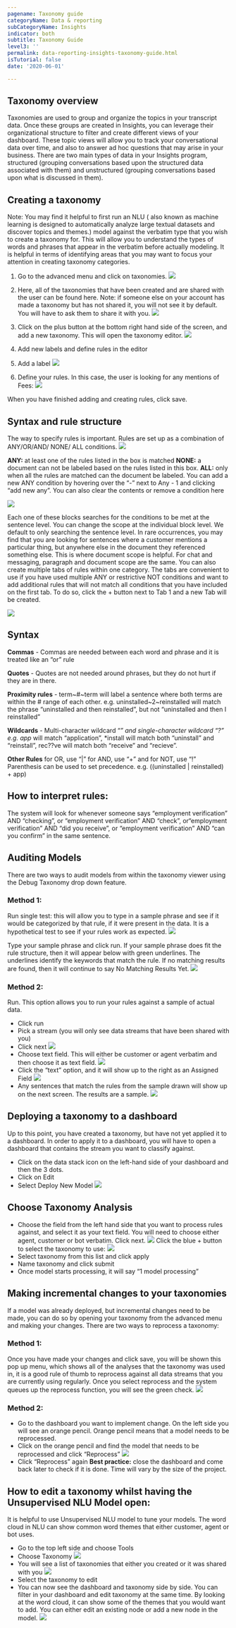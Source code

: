 ```yaml
---
pagename: Taxonomy guide
categoryName: Data & reporting
subCategoryName: Insights
indicator: both
subtitle: Taxonomy Guide
level3: ''
permalink: data-reporting-insights-taxonomy-guide.html
isTutorial: false
date: '2020-06-01'

---
```


## Taxonomy overview
Taxonomies are used to group and organize the topics in your transcript data. Once these groups are created in Insights, you can leverage their organizational structure to filter and create different views of your dashboard. These topic views will allow you to track your conversational data over time, and also to answer ad hoc questions that may arise in your business. 
There are two main types of data in your Insights program, structured (grouping conversations based upon the structured data associated with them) and unstructured (grouping conversations based upon what is discussed in them). 

## Creating a taxonomy
Note: You may find it helpful to first run an NLU ( also known as machine learning is designed to automatically analyze large textual datasets and discover topics and themes.)  model against the verbatim type that you wish to create a taxonomy for. This will allow you to understand the types of words and phrases that appear in the verbatim before actually modeling. It is helpful in terms of identifying areas that you may want to focus your attention in creating taxonomy categories. 

1. Go to the advanced menu and click on taxonomies.
![](//ce-sr.s3.eu-west-1.amazonaws.com/knowledge/img/Taxonomy-insights-1.png)

2. Here, all  of the taxonomies that have been created and are shared with the user can be found here. 
Note: if someone else on your account has made a taxonomy but has not shared it, you will not see it by default. You will have to ask them to share it with you.
![](//ce-sr.s3.eu-west-1.amazonaws.com/knowledge/img/Taxonomy-insights-2.png)

3.  Click on the plus button at the bottom right hand side of the screen, and add a new taxonomy. This will open the taxonomy editor.
![](//ce-sr.s3.eu-west-1.amazonaws.com/knowledge/img/Taxonomy-insights-3.png)

4. Add new labels and define rules in the editor
5. Add a label
![](//ce-sr.s3.eu-west-1.amazonaws.com/knowledge/img/Taxonomy-insights-4.png)

6. Define your rules. In this case, the user is looking for any mentions of Fees: 
![](//ce-sr.s3.eu-west-1.amazonaws.com/knowledge/img/Taxonomy-insights-5.png)

When you have finished adding and creating rules, click save.

## Syntax and rule structure
The way to specify rules is important. Rules are set up as a combination of ANY/OR/AND/ NONE/ ALL conditions. 
![](//ce-sr.s3.eu-west-1.amazonaws.com/knowledge/img/Taxonomy-insights-6.png)

**ANY:** at least one of the rules listed in the box is matched
**NONE:** a document can not be labeled based on the rules listed in this box.
**ALL:** only when all the rules are matched can the document be labeled.
You can add a new ANY condition by hovering over the “-” next to Any - 1 and clicking “add new any”. You can also clear the contents or remove a condition here

![](//ce-sr.s3.eu-west-1.amazonaws.com/knowledge/img/Taxonomy-insights-7.png)

Each one of these blocks searches for the conditions to be met at the sentence level. You can change the scope at the individual block level. We default to only searching the sentence level. In rare occurrences, you may find that you are looking for sentences where a customer mentions a particular thing, but anywhere else in the document they referenced something else. This is where document scope is helpful. For chat and messaging, paragraph and document scope are the same. 
You can also create multiple tabs of rules within one category. The tabs are convenient to use if you have used multiple ANY or restrictive NOT conditions and want to add additional rules that will not match all conditions that you have included on the first tab. To do so, click the + button next to Tab 1 and a new Tab will be created.
 
![](//ce-sr.s3.eu-west-1.amazonaws.com/knowledge/img/Taxonomy-insights-8.png)

## Syntax

**Commas**  - Commas are needed between each word and phrase and it is treated like an “or” rule

**Quotes** - Quotes are not needed around phrases, but they do not hurt if they are in there.

**Proximity rules** - term~#~term will label a sentence where both terms are within the # range of each other. 
e.g. uninstalled~2~reinstalled will match the phrase “uninstalled and then reinstalled”, but not “uninstalled and then I reinstalled”

**Wildcards** - Multi-character wildcard “*” and single-character wildcard “?”
e.g. app* will match “application”, *install will match both “uninstall” and “reinstall”, rec??ve will match both “receive” and “recieve”.

**Other Rules**
for OR, use “|”
for AND, use “+”
and for NOT, use “!”
Parenthesis can be used to set precedence. e.g. ((uninstalled | reinstalled) + app)

## How to interpret rules:

The system will look for whenever someone says “employment verification” AND “checking”, or “employment verification” AND “check”, or“employment verification” AND “did you receive”, or “employment verification” AND “can you confirm” in the same sentence. 

## Auditing Models
There are two ways to audit models from within the taxonomy viewer using the Debug Taxonomy drop down feature.

### Method 1:
Run single test: this will allow you to type in a sample phrase and see if it would be categorized by that rule, if it were present in the data. It is a hypothetical test to see if your rules work as expected.
![](//ce-sr.s3.eu-west-1.amazonaws.com/knowledge/img/Taxonomy-insights-9.png)

Type your sample phrase and click run. If your sample phrase does fit the rule structure, then it will appear below with green underlines. The underlines identify the keywords that match the rule. If no matching results are found, then it will continue to say No Matching Results Yet.
![](//ce-sr.s3.eu-west-1.amazonaws.com/knowledge/img/Taxonomy-insights-10.png)

### Method 2:
Run. This option allows you to run your rules against a sample of actual data. 
- Click run
- Pick a stream (you will only see data streams that have been shared with you)
- Click next
![](//ce-sr.s3.eu-west-1.amazonaws.com/knowledge/img/Taxonomy-insights-11.png)
- Choose text field. This will either be customer or agent verbatim and then choose it as text field. 
![](//ce-sr.s3.eu-west-1.amazonaws.com/knowledge/img/Taxonomy-insights-12.png)
- Click the “text” option, and it will show up to the right as an Assigned Field
![](//ce-sr.s3.eu-west-1.amazonaws.com/knowledge/img/Taxonomy-insights-13.png)
- Any sentences that match the rules from the sample drawn will show up on the next screen. 
The results are a sample. 
 ![](//ce-sr.s3.eu-west-1.amazonaws.com/knowledge/img/Taxonomy-insights-14.png)

## Deploying a taxonomy to a dashboard
Up to this point, you have created a taxonomy, but have not yet applied it to a dashboard. 
In order to apply it to a dashboard, you will have to open a dashboard that contains the stream you want to classify against. 
- Click on the data stack icon on the left-hand side of your dashboard and then the 3 dots.
- Click on Edit
- Select Deploy New Model 
![](//ce-sr.s3.eu-west-1.amazonaws.com/knowledge/img/Taxonomy-insights-15.png)

## Choose Taxonomy Analysis
- Choose the field from the left hand side that you want to process rules against, and select it as your text field. You will need to choose either agent, customer or bot verbatim.  Click next.
![](//ce-sr.s3.eu-west-1.amazonaws.com/knowledge/img/Taxonomy-insights-16.png)
Click the blue + button to select the taxonomy  to use:
![](//ce-sr.s3.eu-west-1.amazonaws.com/knowledge/img/Taxonomy-insights-17.png)
- Select  taxonomy from this list and click apply
- Name taxonomy and click submit
- Once model starts processing, it will say “1 model processing”

## Making incremental changes to your taxonomies
If a model was already deployed, but incremental changes need to be made, you can do so by opening your taxonomy from the advanced menu and making your changes. There are two ways to reprocess a taxonomy:
### Method 1:
Once you have made your changes and click save, you will be shown this pop up menu, which shows all of the analyses that the taxonomy was used in, it is a good rule of thumb to reprocess against all data streams that you are currently using regularly. Once you select reprocess and the system queues up the reprocess function, you will see the green check. 
![](//ce-sr.s3.eu-west-1.amazonaws.com/knowledge/img/Taxonomy-insights-18.png)

### Method 2: 
- Go to the dashboard you want to implement change. On the left side you will see an orange pencil. Orange pencil means that a model needs to be reprocessed.
- Click on the orange pencil and find the model that needs to be reprocessed and click “Reprocess”
![](//ce-sr.s3.eu-west-1.amazonaws.com/knowledge/img/Taxonomy-insights-19.png)
- Click “Reprocess” again
**Best practice:** close the dashboard and come back later to check if it is done. Time will vary by the size of the project. 

## How to edit a taxonomy whilst having the Unsupervised NLU Model open:
It is helpful to use Unsupervised NLU model to tune your models. The word cloud in NLU can show common word themes that either customer, agent or bot uses. 
- Go to the top left side and choose Tools
- Choose Taxonomy
 ![](//ce-sr.s3.eu-west-1.amazonaws.com/knowledge/img/Taxonomy-insights-20.png)
- You will see a list of taxonomies that either you created or it was shared with you
![](//ce-sr.s3.eu-west-1.amazonaws.com/knowledge/img/Taxonomy-insights-21.png)
- Select the taxonomy to edit 
- You can now see the dashboard and taxonomy side by side. You can filter in your dashboard and edit taxonomy at the same time. By looking at the word cloud, it can show some of the themes that you would want to add. You can either edit an existing node or add a new node in the model. 
![](//ce-sr.s3.eu-west-1.amazonaws.com/knowledge/img/Taxonomy-insights-22.png)
